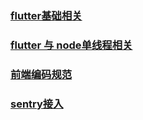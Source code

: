 ### [flutter基础相关](./mdfile/2022-07-13-flutter.md)

### [flutter 与 node单线程相关](./mdfile/2022-07-13-flutterNode.md)

### [前端编码规范](./mdfile/2022-07-14-code.md)
### [sentry接入](./mdfile/2022-07-14-sentry.md)
